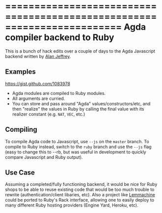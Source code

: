 ========================================================================
Agda compiler backend to Ruby
========================================================================

This is a bunch of hack edits over a couple of days to the Agda Javascript backend written by [Alan Jeffrey](http://github.com/asajeffrey).

Examples
--------

https://gist.github.com/1083978

* Agda modules are compiled to Ruby modules.
* All arguments are curried.
* You can store and pass around "Agda" values/constructors/etc, and then "realize" the values in Ruby by calling the final value with its realizer constant (e.g. `NAT`, `VEC`, etc.)


Compiling
---------

To compile Agda code to Javascript, use `--js` on the `master` branch.
To compile to Ruby instead, switch to the `ruby` branch and use the `--js` flag (easy to change this to --rb, but was useful in development to quickly compare Javascript and Ruby output).

Use Case
--------

Assuming a completed/fully functioning backend, it would be nice for Ruby shops to be able to reuse existing code that would be too much trouble to rewrite (authentication/client libaries, etc). Also a project like [Lemmachine](github.com/larrytheliquid/Lemmachine) could be ported to Ruby's Rack interface, allowing one to easily deploy to many different Ruby hosting providers (Engine Yard, Heroku, etc).

